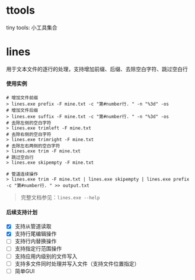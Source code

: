 # ttools
tiny tools: 小工具集合

# lines
用于文本文件的逐行的处理，支持增加前缀、后缀、去除空白字符、跳过空白行

#### 使用实例
```shell
# 增加文件前缀
> lines.exe prefix -F mine.txt -c "第#number行. " -n "%3d" -os
# 增加文件后缀
> lines.exe suffix -F mine.txt -c "第#number行. " -n "%3d" -os
# 去除左侧的空白字符
> lines.exe trimleft -F mine.txt
# 去除右侧的空白字符
> lines.exe trimright -F mine.txt
# 去除左右两侧的空白字符
> lines.exe trim -F mine.txt
# 跳过空白行
> lines.exe skipempty -F mine.txt

# 管道连续操作
> lines.exe trim -F mine.txt | lines.exe skipempty | lines.exe prefix -c "第#number行. " >> output.txt
```

> 完整文档参见：```lines.exe --help```

#### 后续支持计划
- [x] 支持从管道读取
- [x] 支持行尾编辑操作
- [ ] 支持行内替换操作
- [ ] 支持指定行范围操作
- [ ] 支持应用内级别的文件写入
- [ ] 支持多文件同时处理并写入文件（支持文件位置指定）
- [ ] 简单GUI